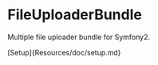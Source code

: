 FileUploaderBundle
==================

Multiple file uploader bundle for Symfony2.

[Setup]{Resources/doc/setup.md}